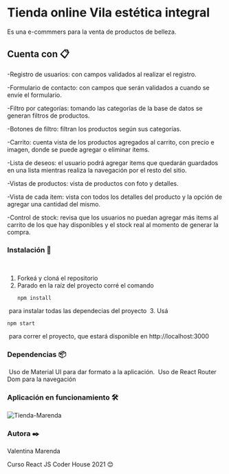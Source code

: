 # Tienda online Vila estética integral

Es una e-commmers para la venta de productos de belleza. 

## Cuenta con 📋

-Registro de usuarios: con campos validados al realizar el registro.

-Formulario de contacto: con campos que serán validados a cuando se envíe el formulario.

-Filtro por categorías: tomando las categorías de la base de datos se generan filtros de productos.

-Botones de filtro: filtran los productos según sus categorías. 

-Carrito: cuenta vista de los productos agregados al carrito, con precio e imagen, donde se puede agregar o eliminar items.

-Lista de deseos: el usuario podrá agregar items que quedarán guardados en una lista mientras realiza la navegación por el resto del sitio.

-Vistas de productos: vista de productos con foto y detalles.

-Vista de cada item: vista con todos los detalles del producto y la opción de agregar una cantidad del mismo.

-Control de stock: revisa que los usuarios no puedan agregar más items al carrito de los que hay disponibles y el stock real al momento de generar la compra. 

### Instalación 🔧
​
1. Forkeá y cloná el repositorio
​
2. Parado en la raíz del proyecto corré el comando 
​
   ```
   npm install
   ```
​
    para instalar todas las dependecias del proyecto
​
3. Usá 
​
   ```
   npm start
   ```
​
    para correr el proyecto, que estará disponible en http://localhost:3000


### Dependencias 📦
​
Uso de Material UI para dar formato a la aplicación.
​
Uso de React Router Dom para la navegación​
​
### Aplicación en funcionamiento 🛠️
![Tienda-Marenda](https://user-images.githubusercontent.com/77030740/120401987-79334780-c317-11eb-88bb-1adaa1ec9e69.gif)


### Autora ✒️

Valentina Marenda

Curso React JS Coder House 2021
😊
